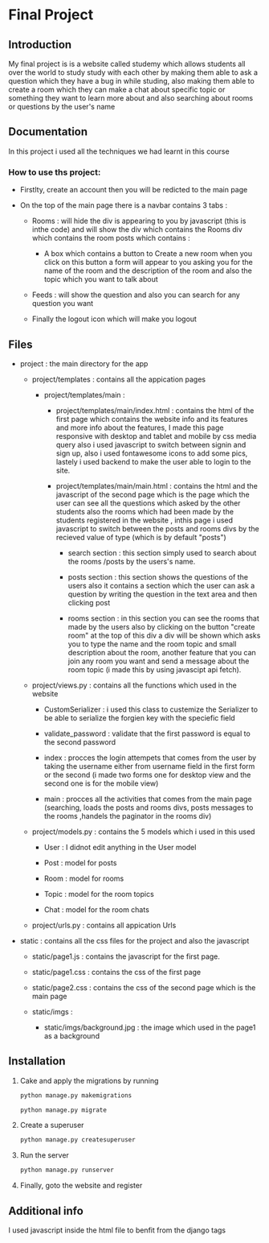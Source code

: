 # Final Project

## Introduction

My final project is is a website called studemy which allows students all over the world to study study with each other by making them able to ask a question which they have a bug in while studing, also making them able to create a room which they can make a chat about specific topic or something they want to learn more about and also searching about rooms or questions by the user's name

## Documentation

In this project i used all the techniques we had learnt in this course

### How to use ths project:

* Firstlty, create an account then you  will be redicted to the main page

* On the top of the main page there is a navbar contains 3 tabs :
    * Rooms : will hide the div is appearing to you by javascript (this is inthe code) and will show the div which contains the Rooms div which contains the room posts which contains :
        * A box which contains a button to Create a new room when you click on this button a form will appear to you asking you for the name of the room and the description of the room and also the topic which you want to talk about

    * Feeds : will show the question and also you can search for any question you want

    * Finally the logout icon which will make you logout




## Files

*  project : the main directory for the app

    * project/templates : contains all the appication pages
        * project/templates/main :
            * project/templates/main/index.html : contains the html of the first page which contains the website info and its features and more info about the features, I made this page responsive with desktop and tablet and mobile by css media query also i used javascript to switch between signin and sign up, also i used fontawesome icons to add some pics, lastely i used backend to make the user able to login to the site.

            * project/templates/main/main.html : contains the html and the javascript of the second page which is the page which the user can see all the questions which asked by the other students also the rooms which had been made by the students registered in the website , inthis page i used javascript to switch between the posts and rooms divs by the recieved value of type (which is by default "posts")

                * search section : this section simply used to search about the rooms /posts by the users's name.

                * posts section : this section shows the questions of the users also it contains a section which the user can ask a question by writing the question in the text area and then clicking post

                * rooms section : in this section you can see the rooms that made by the users also by clicking on the button "create room" at the top of this div a div will be shown which asks you to type the  name and the room topic and small description about the room, another feature that you can join any room you want and send a message about the room topic (i made this by using javascipt api fetch).


    * project/views.py : contains all the functions which used in the website

        * CustomSerializer : i used this class to custemize the Serializer to be able to serialize the forgien key with the speciefic field

        * validate_password : validate that the first password is equal to the second password

        * index : procces the login attempets that comes from the user by taking the username either from username field in the first form or the second (i made two forms one for desktop view and the second one is for the mobile view)

        * main : procces all the activities that comes from the main page (searching, loads the posts and rooms divs, posts messages to the rooms ,handels the paginator in the rooms div)

    * project/models.py : contains the 5 models which i used in this used

        * User : I didnot edit anything in the User model

        * Post : model for posts
        * Room : model for rooms
        * Topic : model for the room topics
        * Chat :  model for the room chats

    * project/urls.py : contains all appication Urls

* static : contains all the css files for the project and also the
javascript

    * static/page1.js : contains the javascript for the first page.

    * static/page1.css : contains the css of the first page
    * static/page2.css : contains the css of the second page which is the main page
    * static/imgs :
        * static/imgs/background.jpg : the image which used in the page1 as a background

## Installation

1. Cake and apply the migrations by running

    ``` bash
    python manage.py makemigrations

    python manage.py migrate
    ```
1. Create a superuser

    ```bash
    python manage.py createsuperuser
    ```
1. Run the server

    ```bash
    python manage.py runserver
    ```
1. Finally, goto the website and register

## Additional info

I used javascript inside the html file to benfit from the django tags
